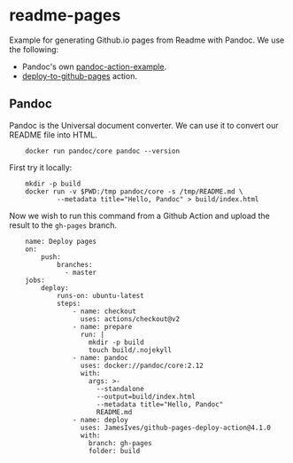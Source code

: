 # readme-pages
Example for generating Github.io pages from Readme with Pandoc. We use the following:

- Pandoc's own [pandoc-action-example](https://github.com/pandoc/pandoc-action-example).
- [deploy-to-github-pages](https://github.com/marketplace/actions/deploy-to-github-pages) action.

## Pandoc
Pandoc is the Universal document converter. We can use it to convert our README file into HTML.

        docker run pandoc/core pandoc --version

First try it locally:

        mkdir -p build
        docker run -v $PWD:/tmp pandoc/core -s /tmp/README.md \
                --metadata title="Hello, Pandoc" > build/index.html

Now we wish to run this command from a Github Action and upload the result to the `gh-pages` branch.

        name: Deploy pages
        on:
            push:
                branches:
                  - master
        jobs:
            deploy:
                runs-on: ubuntu-latest
                steps:
                    - name: checkout
                      uses: actions/checkout@v2
                    - name: prepare
                      run: |
                        mkdir -p build
                        touch build/.nojekyll   
                    - name: pandoc
                      uses: docker://pandoc/core:2.12
                      with:
                        args: >-
                          --standalone
                          --output=build/index.html
                          --metadata title="Hello, Pandoc"
                          README.md
                    - name: deploy
                      uses: JamesIves/github-pages-deploy-action@4.1.0
                      with:
                        branch: gh-pages
                        folder: build

